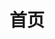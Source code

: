 ---
title: 首页
home: true
heroImage: image/home.png
heroText: DOCS BASE
tagline: 文档练习
actions:
  - text: 进一步了解  >
    link: /home/
    type: primary
footer: <div>MIT Licensed | Made by <a href="https://github.com/DrAugus/" target="_blank">DrAugus</a></div><div>This page was generated by <a href="https://pages.github.com/" target="_blank">GitHub Pages</a>.</div>
footerHtml: true
navbar: false
---